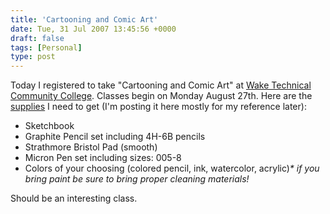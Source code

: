 ```yaml
---
title: 'Cartooning and Comic Art'
date: Tue, 31 Jul 2007 13:45:56 +0000
draft: false
tags: [Personal]
type: post
---
```


Today I registered to take "Cartooning and Comic Art" at [Wake Technical Community College](http://www.waketech.edu/). Classes begin on Monday August 27th. Here are the [supplies](http://evening.waketech.edu/supplies/cartooningcomicart.php) I need to get (I'm posting it here mostly for my reference later):

*   Sketchbook
*   Graphite Pencil set including 4H-6B pencils
*   Strathmore Bristol Pad (smooth)
*   Micron Pen set including sizes: 005-8
*   Colors of your choosing (colored pencil, ink, watercolor, acrylic)_\* if you bring paint be sure to bring proper cleaning materials!_

Should be an interesting class.
